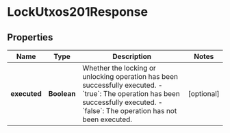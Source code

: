 

# LockUtxos201Response


## Properties

| Name | Type | Description | Notes |
|------------ | ------------- | ------------- | -------------|
|**executed** | **Boolean** | Whether the locking or unlocking operation has been successfully executed. - &#x60;true&#x60;: The operation has been successfully executed. - &#x60;false&#x60;: The operation has not been executed.  |  [optional] |



